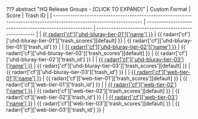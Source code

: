 ??? abstract "HQ Release Groups - [CLICK TO EXPAND]"
    | Custom Format                                                                                                       | Score                                                   | Trash ID                                             |
    | ------------------------------------------------------------------------------------------------------------------- | ------------------------------------------------------- | ---------------------------------------------------- |
    | [{{ radarr['cf']['uhd-bluray-tier-01']['name'] }}](/Radarr/Radarr-collection-of-custom-formats/#uhd-bluray-tier-01) | {{ radarr['cf']['uhd-bluray-tier-01']['trash_scores'][default] }} | {{ radarr['cf']['uhd-bluray-tier-01']['trash_id'] }} |
    | [{{ radarr['cf']['uhd-bluray-tier-02']['name'] }}](/Radarr/Radarr-collection-of-custom-formats/#uhd-bluray-tier-02) | {{ radarr['cf']['uhd-bluray-tier-02']['trash_scores'][default] }} | {{ radarr['cf']['uhd-bluray-tier-02']['trash_id'] }} |
    | [{{ radarr['cf']['uhd-bluray-tier-03']['name'] }}](/Radarr/Radarr-collection-of-custom-formats/#uhd-bluray-tier-03) | {{ radarr['cf']['uhd-bluray-tier-03']['trash_scores'][default] }} | {{ radarr['cf']['uhd-bluray-tier-03']['trash_id'] }} |
    | [{{ radarr['cf']['web-tier-01']['name'] }}](/Radarr/Radarr-collection-of-custom-formats/#web-tier-01)               | {{ radarr['cf']['web-tier-01']['trash_scores'][default] }}        | {{ radarr['cf']['web-tier-01']['trash_id'] }}        |
    | [{{ radarr['cf']['web-tier-02']['name'] }}](/Radarr/Radarr-collection-of-custom-formats/#web-tier-02)               | {{ radarr['cf']['web-tier-02']['trash_scores'][default] }}        | {{ radarr['cf']['web-tier-02']['trash_id'] }}        |
    | [{{ radarr['cf']['web-tier-03']['name'] }}](/Radarr/Radarr-collection-of-custom-formats/#web-tier-03)               | {{ radarr['cf']['web-tier-03']['trash_scores'][default] }}        | {{ radarr['cf']['web-tier-03']['trash_id'] }}        |
